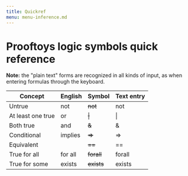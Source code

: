 ```yaml
---
title: Quickref
menu: menu-inference.md
---
```


# Prooftoys logic symbols quick reference

**Note:** the "plain text" forms are recognized in all kinds of input,
as when entering formulas through the keyboard.

| Concept           | English | Symbol        | Text entry |
| -----             | ------- | --------      | --------   |
| Untrue            | not     | <s>not</s>    | not        |
| At least one true | or      | <s>\|</s>     | \|         |
| Both true         | and     | <s>&</s>      | &          |
| Conditional       | implies | <s>=></s>     | =>         |
| Equivalent        |         | <s>==</s>     | ==         |
| True for all      | for all | <s>forall</s> | forall     |
| True for some     | exists  | <s>exists</s> | exists     |
